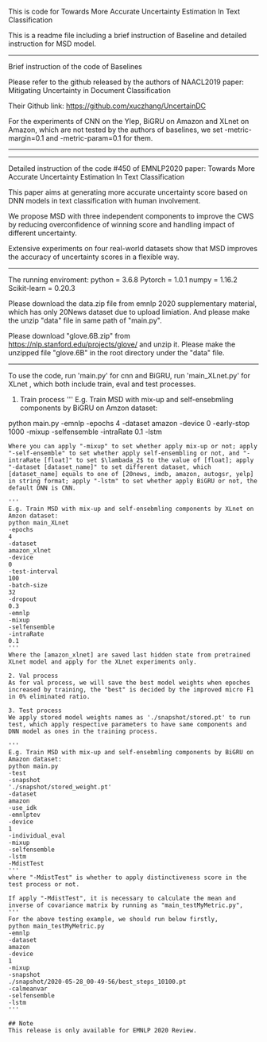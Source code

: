 This is code for Towards More Accurate Uncertainty Estimation In Text Classification

This is a readme file including a brief instruction of Baseline and detailed instruction for MSD model.

_______________________________________________________________________________________
Brief instruction of the code of Baselines

Please refer to the github released by the authors of NAACL2019 paper: Mitigating Uncertainty in Document Classification

Their Github link: https://github.com/xuczhang/UncertainDC

For the experiments of CNN on the Ylep,  BiGRU on Amazon and XLnet on Amazon, which are not tested by the authors of baselines, we set -metric-margin=0.1 and -metric-param=0.1 for them.
_______________________________________________________________________________________
_______________________________________________________________________________________
Detailed instruction of the code #450 of EMNLP2020 paper: Towards More Accurate Uncertainty Estimation In Text Classification

This paper aims at generating more accurate uncertainty score based on DNN models in text classification with human involvement.

We propose MSD with three independent components to improve the CWS by reducing overconfidence of winning score and handling impact of different uncertainty.

Extensive experiments on four real-world datasets show that MSD improves the accuracy of uncertainty scores in a flexible way.

______
The running enviroment: 
python = 3.6.8
Pytorch = 1.0.1
numpy = 1.16.2
Scikit-learn = 0.20.3

Please download the data.zip file from emnlp 2020 supplementary material, which has only 20News dataset due to upload limiation. And please make the unzip "data" file in same path of "main.py".

Please download "glove.6B.zip" from https://nlp.stanford.edu/projects/glove/ and unzip it. Please make the unzipped file "glove.6B" in the root directory under the "data" file.

______


To use the code, run 'main.py' for cnn and BiGRU, run 'main_XLnet.py' for XLnet , which both include train, eval and test processes.

1. Train process
'''
E.g. Train MSD with mix-up and self-ensebmling components by BiGRU on Amzon dataset:

python main.py
-emnlp
-epochs
4
-dataset
amazon
-device
0
-early-stop
1000
-mixup
-selfensemble
-intraRate
0.1
-lstm
```
Where you can apply "-mixup" to set whether apply mix-up or not; apply "-self-ensemble" to set whether apply self-ensembling or not, and "-intraRate [float]" to set $\lambada_2$ to the value of [float]; apply "-dataset [dataset_name]" to set different dataset, which [dataset_name] equals to one of [20news, imdb, amazon, autogsr, yelp] in string format; apply "-lstm" to set whether apply BiGRU or not, the default DNN is CNN.

'''
E.g. Train MSD with mix-up and self-ensebmling components by XLnet on Amzon dataset:
python main_XLnet
-epochs
4
-dataset
amazon_xlnet
-device
0
-test-interval
100
-batch-size
32
-dropout
0.3
-emnlp
-mixup
-selfensemble
-intraRate
0.1
'''
Where the [amazon_xlnet] are saved last hidden state from pretrained XLnet model and apply for the XLnet experiments only. 

2. Val process
As for val process, we will save the best model weights when epoches increased by training, the "best" is decided by the improved micro F1 in 0% eliminated ratio.

3. Test process
We apply stored model weights names as './snapshot/stored.pt' to run test, which apply respective parameters to have same components and DNN model as ones in the training process.

'''
E.g. Train MSD with mix-up and self-ensebmling components by BiGRU on Amazon dataset:
python main.py
-test
-snapshot
'./snapshot/stored_weight.pt'
-dataset
amazon
-use_idk
-emnlptev
-device
1
-individual_eval
-mixup
-selfensemble
-lstm
-MdistTest
'''
where "-MdistTest" is whether to apply distinctiveness score in the test process or not.

If apply "-MdistTest", it is necessary to calculate the mean and inverse of covariance matrix by running as "main_testMyMetric.py",
'''
For the above testing example, we should run below firstly,
python main_testMyMetric.py
-emnlp
-dataset
amazon
-device
1
-mixup
-snapshot
./snapshot/2020-05-28_00-49-56/best_steps_10100.pt
-calmeanvar
-selfensemble
-lstm
'''

## Note
This release is only available for EMNLP 2020 Review.
